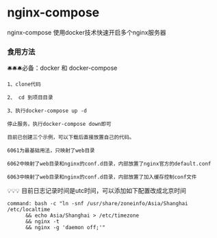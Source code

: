 # nginx-compose
nginx-compose  使用docker技术快速开启多个nginx服务器

### 食用方法
🛎️🛎️🛎️必备：docker 和 docker-compose

```
1、clone代码

2、 cd 到项目目录

3、执行docker-compose up -d

停止服务，执行docker-compose down即可
```

```
目前已创建三个示例，可以下载后直接放置自己的代码。

6061为最基础用法，只映射了web目录

6062中映射了web目录和nginx的conf.d目录，内部放置了nginx官方的default.conf

6063中映射了web目录和nginx的conf.d目录，内部放置了加入缓存控制conf文件
```

💡💡💡 目前日志记录时间是utc时间，可以添加如下配置改成北京时间
```
command: bash -c "ln -snf /usr/share/zoneinfo/Asia/Shanghai /etc/localtime 
      && echo Asia/Shanghai > /etc/timezone
      && nginx -t
      && nginx -g 'daemon off;'"
```